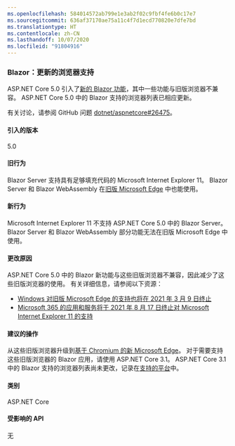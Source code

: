 ```yaml
---
ms.openlocfilehash: 584014572ab799e1e3ab2f02c9fbf4fe6b0c17e7
ms.sourcegitcommit: 636af37170ae75a11c4f7d1ecd770820e7dfe7bd
ms.translationtype: HT
ms.contentlocale: zh-CN
ms.lasthandoff: 10/07/2020
ms.locfileid: "91804916"
---
```

### <a name="blazor-updated-browser-support"></a>Blazor：更新的浏览器支持

ASP.NET Core 5.0 引入了[新的 Blazor 功能](https://github.com/dotnet/aspnetcore/issues/21514)，其中一些功能与旧版浏览器不兼容。 ASP.NET Core 5.0 中的 Blazor 支持的浏览器列表已相应更新。

有关讨论，请参阅 GitHub 问题 [dotnet/aspnetcore#26475](https://github.com/dotnet/aspnetcore/issues/26475)。

#### <a name="version-introduced"></a>引入的版本

5.0

#### <a name="old-behavior"></a>旧行为

Blazor Server 支持具有足够填充代码的 Microsoft Internet Explorer 11。 Blazor Server 和 Blazor WebAssembly 在[旧版 Microsoft Edge](https://support.microsoft.com/help/4533505/what-is-microsoft-edge-legacy) 中也能使用。

#### <a name="new-behavior"></a>新行为

Microsoft Internet Explorer 11 不支持 ASP.NET Core 5.0 中的 Blazor Server。 Blazor Server 和 Blazor WebAssembly 部分功能无法在旧版 Microsoft Edge 中使用。

#### <a name="reason-for-change"></a>更改原因

ASP.NET Core 5.0 中的 Blazor 新功能与这些旧版浏览器不兼容，因此减少了这些旧版浏览器的使用。 有关详细信息，请参阅以下资源：

* [Windows 对旧版 Microsoft Edge 的支持也将在 2021 年 3 月 9 日终止](https://support.microsoft.com/help/4533505/what-is-microsoft-edge-legacy)
* [Microsoft 365 的应用和服务将于 2021 年 8 月 17 日终止对 Microsoft Internet Explorer 11 的支持](/lifecycle/announcements/m365-ie11-microsoft-edge-legacy)

#### <a name="recommended-action"></a>建议的操作

从这些旧版浏览器升级到[基于 Chromium 的新 Microsoft Edge](https://www.microsoft.com/edge)。 对于需要支持这些旧版浏览器的 Blazor 应用，请使用 ASP.NET Core 3.1。 ASP.NET Core 3.1 中的 Blazor 支持的浏览器列表尚未更改，记录在[支持的平台](/aspnet/core/blazor/supported-platforms?view=aspnetcore-3.1)中。

#### <a name="category"></a>类别

ASP.NET Core

#### <a name="affected-apis"></a>受影响的 API

无

<!--

#### Affected APIs

Not detectable via API analysis

-->
